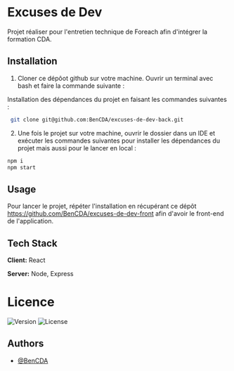 
# Excuses de Dev

Projet réaliser pour l'entretien technique de Foreach afin d'intégrer la formation CDA.

## Installation

1. Cloner ce dépôot github sur votre machine.
Ouvrir un terminal avec bash et faire la commande suivante :

Installation des dépendances du projet en faisant les commandes suivantes : 
```bash
 git clone git@github.com:BenCDA/excuses-de-dev-back.git
```

2. Une fois le projet sur votre machine, ouvrir le dossier dans un IDE et exécuter les commandes suivantes pour installer les dépendances du projet mais aussi pour le lancer en local : 

```bash
npm i
npm start
```
    
## Usage

Pour lancer le projet, répéter l'installation en récupérant ce dépôt https://github.com/BenCDA/excuses-de-dev-front
afin d'avoir le front-end de l'application.


## Tech Stack

**Client:** React

**Server:** Node, Express


# Licence
![Version](https://img.shields.io/badge/version-0.1.0-blue.svg)
![License](https://img.shields.io/badge/license-MIT-blue.svg)
## Authors

- [@BenCDA](https://www.github.com/BenCDA)


